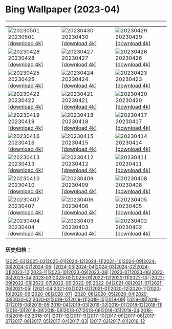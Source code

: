# Bing Wallpaper (2023-04)
**************

<table><tr><td><img src="https://www.bing.com/th?id=OHR.LilyLaborDay_FR-FR3324597226_1920x1080.jpg" alt="20230501"> 20230501 <a href="https://www.bing.com/th?id=OHR.LilyLaborDay_FR-FR3324597226_UHD.jpg">[download 4k]</a></td><td><img src="https://www.bing.com/th?id=OHR.ExteriorPreservationHall_FR-FR8893416037_1920x1080.jpg" alt="20230430"> 20230430 <a href="https://www.bing.com/th?id=OHR.ExteriorPreservationHall_FR-FR8893416037_UHD.jpg">[download 4k]</a></td><td><img src="https://www.bing.com/th?id=OHR.JTNPMilkyWay_FR-FR2094769565_1920x1080.jpg" alt="20230429"> 20230429 <a href="https://www.bing.com/th?id=OHR.JTNPMilkyWay_FR-FR2094769565_UHD.jpg">[download 4k]</a></td></tr><tr><td><img src="https://www.bing.com/th?id=OHR.MariposaGrove_FR-FR4964975063_1920x1080.jpg" alt="20230428"> 20230428 <a href="https://www.bing.com/th?id=OHR.MariposaGrove_FR-FR4964975063_UHD.jpg">[download 4k]</a></td><td><img src="https://www.bing.com/th?id=OHR.SouthPadre_FR-FR1930161861_1920x1080.jpg" alt="20230427"> 20230427 <a href="https://www.bing.com/th?id=OHR.SouthPadre_FR-FR1930161861_UHD.jpg">[download 4k]</a></td><td><img src="https://www.bing.com/th?id=OHR.GHOAudubonDay_FR-FR1843319126_1920x1080.jpg" alt="20230426"> 20230426 <a href="https://www.bing.com/th?id=OHR.GHOAudubonDay_FR-FR1843319126_UHD.jpg">[download 4k]</a></td></tr><tr><td><img src="https://www.bing.com/th?id=OHR.AdelieWPD_FR-FR1082449253_1920x1080.jpg" alt="20230425"> 20230425 <a href="https://www.bing.com/th?id=OHR.AdelieWPD_FR-FR1082449253_UHD.jpg">[download 4k]</a></td><td><img src="https://www.bing.com/th?id=OHR.FranconianWineCellar_FR-FR1735465864_1920x1080.jpg" alt="20230424"> 20230424 <a href="https://www.bing.com/th?id=OHR.FranconianWineCellar_FR-FR1735465864_UHD.jpg">[download 4k]</a></td><td><img src="https://www.bing.com/th?id=OHR.StuttgartPublicLibrary_FR-FR1520907172_1920x1080.jpg" alt="20230423"> 20230423 <a href="https://www.bing.com/th?id=OHR.StuttgartPublicLibrary_FR-FR1520907172_UHD.jpg">[download 4k]</a></td></tr><tr><td><img src="https://www.bing.com/th?id=OHR.EarthDayFox_FR-FR1316341314_1920x1080.jpg" alt="20230422"> 20230422 <a href="https://www.bing.com/th?id=OHR.EarthDayFox_FR-FR1316341314_UHD.jpg">[download 4k]</a></td><td><img src="https://www.bing.com/th?id=OHR.Gevaudan_FR-FR8210514398_1920x1080.jpg" alt="20230421"> 20230421 <a href="https://www.bing.com/th?id=OHR.Gevaudan_FR-FR8210514398_UHD.jpg">[download 4k]</a></td><td><img src="https://www.bing.com/th?id=OHR.EuropeFromISS_FR-FR7164814523_1920x1080.jpg" alt="20230420"> 20230420 <a href="https://www.bing.com/th?id=OHR.EuropeFromISS_FR-FR7164814523_UHD.jpg">[download 4k]</a></td></tr><tr><td><img src="https://www.bing.com/th?id=OHR.BourgesFestival_FR-FR2048973185_1920x1080.jpg" alt="20230419"> 20230419 <a href="https://www.bing.com/th?id=OHR.BourgesFestival_FR-FR2048973185_UHD.jpg">[download 4k]</a></td><td><img src="https://www.bing.com/th?id=OHR.MPPUnesco_FR-FR1894243238_1920x1080.jpg" alt="20230418"> 20230418 <a href="https://www.bing.com/th?id=OHR.MPPUnesco_FR-FR1894243238_UHD.jpg">[download 4k]</a></td><td><img src="https://www.bing.com/th?id=OHR.OneThousandSprings_FR-FR4920641576_1920x1080.jpg" alt="20230417"> 20230417 <a href="https://www.bing.com/th?id=OHR.OneThousandSprings_FR-FR4920641576_UHD.jpg">[download 4k]</a></td></tr><tr><td><img src="https://www.bing.com/th?id=OHR.KiteDay_FR-FR4632887565_1920x1080.jpg" alt="20230416"> 20230416 <a href="https://www.bing.com/th?id=OHR.KiteDay_FR-FR4632887565_UHD.jpg">[download 4k]</a></td><td><img src="https://www.bing.com/th?id=OHR.LorenzoQuinn_FR-FR4354643719_1920x1080.jpg" alt="20230415"> 20230415 <a href="https://www.bing.com/th?id=OHR.LorenzoQuinn_FR-FR4354643719_UHD.jpg">[download 4k]</a></td><td><img src="https://www.bing.com/th?id=OHR.RedSeaStars_FR-FR2021309863_1920x1080.jpg" alt="20230414"> 20230414 <a href="https://www.bing.com/th?id=OHR.RedSeaStars_FR-FR2021309863_UHD.jpg">[download 4k]</a></td></tr><tr><td><img src="https://www.bing.com/th?id=OHR.PhloxSubulata_FR-FR5943147145_1920x1080.jpg" alt="20230413"> 20230413 <a href="https://www.bing.com/th?id=OHR.PhloxSubulata_FR-FR5943147145_UHD.jpg">[download 4k]</a></td><td><img src="https://www.bing.com/th?id=OHR.TaiwanYuhina_FR-FR2118371198_1920x1080.jpg" alt="20230412"> 20230412 <a href="https://www.bing.com/th?id=OHR.TaiwanYuhina_FR-FR2118371198_UHD.jpg">[download 4k]</a></td><td><img src="https://www.bing.com/th?id=OHR.MossyGrottoFalls_FR-FR1725636613_1920x1080.jpg" alt="20230411"> 20230411 <a href="https://www.bing.com/th?id=OHR.MossyGrottoFalls_FR-FR1725636613_UHD.jpg">[download 4k]</a></td></tr><tr><td><img src="https://www.bing.com/th?id=OHR.BirdcountAllen_FR-FR2812339598_1920x1080.jpg" alt="20230410"> 20230410 <a href="https://www.bing.com/th?id=OHR.BirdcountAllen_FR-FR2812339598_UHD.jpg">[download 4k]</a></td><td><img src="https://www.bing.com/th?id=OHR.LithuanianEggs_FR-FR2514564063_1920x1080.jpg" alt="20230409"> 20230409 <a href="https://www.bing.com/th?id=OHR.LithuanianEggs_FR-FR2514564063_UHD.jpg">[download 4k]</a></td><td><img src="https://www.bing.com/th?id=OHR.NIrelandGiants_FR-FR2334244972_1920x1080.jpg" alt="20230408"> 20230408 <a href="https://www.bing.com/th?id=OHR.NIrelandGiants_FR-FR2334244972_UHD.jpg">[download 4k]</a></td></tr><tr><td><img src="https://www.bing.com/th?id=OHR.KitsAspen_FR-FR1550536661_1920x1080.jpg" alt="20230407"> 20230407 <a href="https://www.bing.com/th?id=OHR.KitsAspen_FR-FR1550536661_UHD.jpg">[download 4k]</a></td><td><img src="https://www.bing.com/th?id=OHR.ArizonaPinkMoon_FR-FR8317584588_1920x1080.jpg" alt="20230406"> 20230406 <a href="https://www.bing.com/th?id=OHR.ArizonaPinkMoon_FR-FR8317584588_UHD.jpg">[download 4k]</a></td><td><img src="https://www.bing.com/th?id=OHR.BlackGrouseLekking_FR-FR9040681909_1920x1080.jpg" alt="20230405"> 20230405 <a href="https://www.bing.com/th?id=OHR.BlackGrouseLekking_FR-FR9040681909_UHD.jpg">[download 4k]</a></td></tr><tr><td><img src="https://www.bing.com/th?id=OHR.RomanBridge_FR-FR9260461208_1920x1080.jpg" alt="20230404"> 20230404 <a href="https://www.bing.com/th?id=OHR.RomanBridge_FR-FR9260461208_UHD.jpg">[download 4k]</a></td><td><img src="https://www.bing.com/th?id=OHR.HonaunauNP_FR-FR9522792056_1920x1080.jpg" alt="20230403"> 20230403 <a href="https://www.bing.com/th?id=OHR.HonaunauNP_FR-FR9522792056_UHD.jpg">[download 4k]</a></td><td><img src="https://www.bing.com/th?id=OHR.ParisRunners_FR-FR1912252678_1920x1080.jpg" alt="20230402"> 20230402 <a href="https://www.bing.com/th?id=OHR.ParisRunners_FR-FR1912252678_UHD.jpg">[download 4k]</a></td></tr></table>

### 历史归档：

|[2025-03](/../2025-03/2025-03.md)|[2025-02](/../2025-02/2025-02.md)|[2025-01](/../2025-01/2025-01.md)|[2024-12](/../2024-12/2024-12.md)|[2024-11](/../2024-11/2024-11.md)|[2024-10](/../2024-10/2024-10.md)|[2024-09](/../2024-09/2024-09.md)|[2024-08](/../2024-08/2024-08.md)|[2024-07](/../2024-07/2024-07.md)|[2024-06](/../2024-06/2024-06.md)|
|[2024-05](/../2024-05/2024-05.md)|[2024-04](/../2024-04/2024-04.md)|[2024-03](/../2024-03/2024-03.md)|[2024-02](/../2024-02/2024-02.md)|[2024-01](/../2024-01/2024-01.md)|[2023-12](/../2023-12/2023-12.md)|[2023-11](/../2023-11/2023-11.md)|[2023-10](/../2023-10/2023-10.md)|[2023-09](/../2023-09/2023-09.md)|[2023-08](/../2023-08/2023-08.md)|
|[2023-07](/../2023-07/2023-07.md)|[2023-06](/../2023-06/2023-06.md)|[2023-05](/../2023-05/2023-05.md)|[2023-04](/2023-04.md)|[2023-03](/../2023-03/2023-03.md)|[2023-02](/../2023-02/2023-02.md)|[2023-01](/../2023-01/2023-01.md)|[2022-12](/../2022-12/2022-12.md)|[2022-11](/../2022-11/2022-11.md)|[2022-10](/../2022-10/2022-10.md)|
|[2022-09](/../2022-09/2022-09.md)|[2022-08](/../2022-08/2022-08.md)|[2022-07](/../2022-07/2022-07.md)|[2022-06](/../2022-06/2022-06.md)|[2022-05](/../2022-05/2022-05.md)|[2022-04](/../2022-04/2022-04.md)|[2021-08](/../2021-08/2021-08.md)|[2021-07](/../2021-07/2021-07.md)|[2021-06](/../2021-06/2021-06.md)|[2021-05](/../2021-05/2021-05.md)|
|[2021-04](/../2021-04/2021-04.md)|[2021-03](/../2021-03/2021-03.md)|[2021-02](/../2021-02/2021-02.md)|[2021-01](/../2021-01/2021-01.md)|[2020-12](/../2020-12/2020-12.md)|[2020-11](/../2020-11/2020-11.md)|[2020-10](/../2020-10/2020-10.md)|[2020-09](/../2020-09/2020-09.md)|[2020-08](/../2020-08/2020-08.md)|[2020-07](/../2020-07/2020-07.md)|
|[2020-06](/../2020-06/2020-06.md)|[2020-05](/../2020-05/2020-05.md)|[2020-04](/../2020-04/2020-04.md)|[2020-03](/../2020-03/2020-03.md)|[2020-02](/../2020-02/2020-02.md)|[2020-01](/../2020-01/2020-01.md)|[2019-12](/../2019-12/2019-12.md)|[2019-11](/../2019-11/2019-11.md)|[2019-10](/../2019-10/2019-10.md)|[2019-09](/../2019-09/2019-09.md)|
|[2019-08](/../2019-08/2019-08.md)|[2019-07](/../2019-07/2019-07.md)|[2019-06](/../2019-06/2019-06.md)|[2019-05](/../2019-05/2019-05.md)|[2019-04](/../2019-04/2019-04.md)|[2019-03](/../2019-03/2019-03.md)|[2019-02](/../2019-02/2019-02.md)|[2019-01](/../2019-01/2019-01.md)|[2018-12](/../2018-12/2018-12.md)|[2018-11](/../2018-11/2018-11.md)|
|[2018-10](/../2018-10/2018-10.md)|[2018-09](/../2018-09/2018-09.md)|[2018-08](/../2018-08/2018-08.md)|[2018-07](/../2018-07/2018-07.md)|[2018-06](/../2018-06/2018-06.md)|[2018-05](/../2018-05/2018-05.md)|[2018-04](/../2018-04/2018-04.md)|[2018-03](/../2018-03/2018-03.md)|[2018-02](/../2018-02/2018-02.md)|[2018-01](/../2018-01/2018-01.md)|
|[2017-12](/../2017-12/2017-12.md)|[2017-11](/../2017-11/2017-11.md)|[2017-10](/../2017-10/2017-10.md)|[2017-09](/../2017-09/2017-09.md)|[2017-08](/../2017-08/2017-08.md)|[2017-07](/../2017-07/2017-07.md)|[2017-06](/../2017-06/2017-06.md)|[2017-05](/../2017-05/2017-05.md)|[2017-04](/../2017-04/2017-04.md)|[2017-03](/../2017-03/2017-03.md)|
|[2017-02](/../2017-02/2017-02.md)|[2017-01](/../2017-01/2017-01.md)|[2016-12](/../2016-12/2016-12.md)